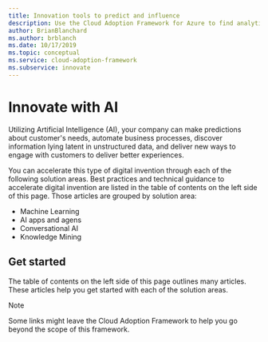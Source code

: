 ```yaml
---
title: Innovation tools to predict and influence
description: Use the Cloud Adoption Framework for Azure to find analytics tools that help detect patterns, integrate predictions, and influence customer behavior.
author: BrianBlanchard
ms.author: brblanch
ms.date: 10/17/2019
ms.topic: conceptual
ms.service: cloud-adoption-framework
ms.subservice: innovate
---
```


# Innovate with AI

Utilizing Artificial Intelligence (AI), your company can make predictions about customer's needs, automate business processes, discover information lying latent in unstructured data, and deliver new ways to engage with customers to deliver better experiences.

You can accelerate this type of digital invention through each of the following solution areas.
Best practices and technical guidance to accelerate digital invention are listed in the table of contents on the left side of this page. Those articles are grouped by solution area:

- Machine Learning
- AI apps and agens
- Conversational AI
- Knowledge Mining

## Get started

The table of contents on the left side of this page outlines many articles. These articles help you get started with each of the solution areas.

> [!NOTE]
> Some links might leave the Cloud Adoption Framework to help you go beyond the scope of this framework.
